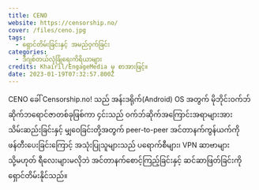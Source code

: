 ```yaml
---
title: CENO
website: https://censorship.no/
cover: /files/ceno.jpg
tags:
  - ရှောင်တိမ်းခြင်းနှင့် အမည်ဝှက်ခြင်း
categories:
  - ဒီဂျစ်တယ်လုံခြုံရေးကိရိယာများ
credits: Khairil/EngageMedia မှ စာအားဖြင့်။
date: 2023-01-19T07:32:57.800Z
---
```

CENO ခေါ် Censorship.no! သည် အန်းဒရိုက်(Android) OS အတွက် မိုဘိုင်းဝက်ဘ်ဆိုက်ဘရောင်ဇာတစ်ခုဖြစ်ကာ ၄င်းသည် ဝက်ဘ်ဆိုက်အကြောင်းအရာများအား သိမ်းဆည်းခြင်းနှင့် မျှဝေခြင်းတို့အတွက် peer-to-peer အင်တာနက်ကွန်ယက်ကိုဖန်တီးပေးခြင်းကြောင့် အသုံးပြုသူများသည် ပရောက်စီများ၊ VPN ဆာဗာများ သို့မဟုတ် ရီလေးများမလိုဘဲ အင်တာနက်စောင့်ကြည့်ခြင်းနှင့် ဆင်ဆာဖြတ်ခြင်းကို ရှောင်တိမ်းနိုင်သည်။